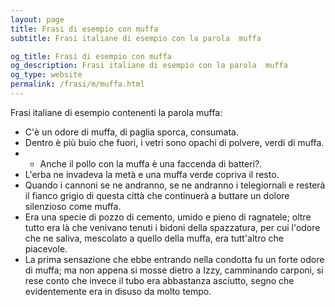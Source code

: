 ```yaml
---
layout: page
title: Frasi di esempio con muffa 
subtitle: Frasi italiane di esempio con la parola  muffa

og_title: Frasi di esempio con muffa 
og_description: Frasi italiane di esempio con la parola  muffa
og_type: website
permalink: /frasi/m/muffa.html
---
```


Frasi italiane di esempio contenenti la parola muffa:


- C'è un odore di muffa, di paglia sporca, consumata.
- Dentro è più buio che fuori, i vetri sono opachi di polvere, verdi di muffa.
- - Anche il pollo con la muffa è una faccenda di batteri?.
- L'erba ne invadeva la metà e una muffa verde copriva il resto.
- Quando i cannoni se ne andranno, se ne andranno i telegiornali e resterà il fianco grigio di questa città che continuerà a buttare un dolore silenzioso come muffa.
- Era una specie di pozzo di cemento, umido e pieno di ragnatele; oltre tutto era là che venivano tenuti i bidoni della spazzatura, per cui l'odore che ne saliva, mescolato a quello della muffa, era tutt'altro che piacevole.
- La prima sensazione che ebbe entrando nella condotta fu un forte odore di muffa; ma non appena si mosse dietro a Izzy, camminando carponi, si rese conto che invece il tubo era abbastanza asciutto, segno che evidentemente era in disuso da molto tempo.
